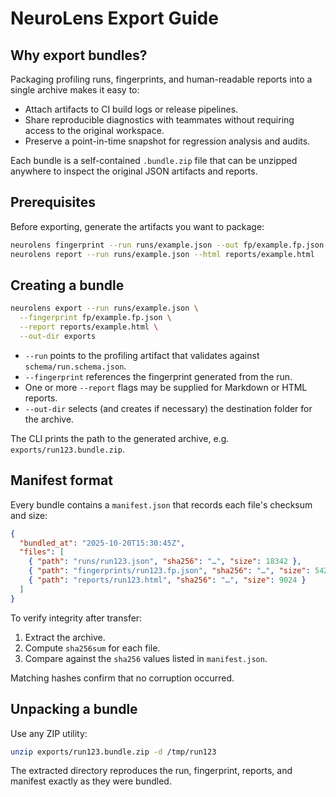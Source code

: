 # NeuroLens Export Guide

## Why export bundles?

Packaging profiling runs, fingerprints, and human-readable reports into a single archive makes it easy to:

- Attach artifacts to CI build logs or release pipelines.
- Share reproducible diagnostics with teammates without requiring access to the original workspace.
- Preserve a point-in-time snapshot for regression analysis and audits.

Each bundle is a self-contained `.bundle.zip` file that can be unzipped anywhere to inspect the original JSON artifacts and reports.

## Prerequisites

Before exporting, generate the artifacts you want to package:

```bash
neurolens fingerprint --run runs/example.json --out fp/example.fp.json
neurolens report --run runs/example.json --html reports/example.html
```

## Creating a bundle

```bash
neurolens export --run runs/example.json \
  --fingerprint fp/example.fp.json \
  --report reports/example.html \
  --out-dir exports
```

- `--run` points to the profiling artifact that validates against `schema/run.schema.json`.
- `--fingerprint` references the fingerprint generated from the run.
- One or more `--report` flags may be supplied for Markdown or HTML reports.
- `--out-dir` selects (and creates if necessary) the destination folder for the archive.

The CLI prints the path to the generated archive, e.g. `exports/run123.bundle.zip`.

## Manifest format

Every bundle contains a `manifest.json` that records each file's checksum and size:

```json
{
  "bundled_at": "2025-10-20T15:30:45Z",
  "files": [
    { "path": "runs/run123.json", "sha256": "…", "size": 18342 },
    { "path": "fingerprints/run123.fp.json", "sha256": "…", "size": 5421 },
    { "path": "reports/run123.html", "sha256": "…", "size": 9024 }
  ]
}
```

To verify integrity after transfer:

1. Extract the archive.
2. Compute `sha256sum` for each file.
3. Compare against the `sha256` values listed in `manifest.json`.

Matching hashes confirm that no corruption occurred.

## Unpacking a bundle

Use any ZIP utility:

```bash
unzip exports/run123.bundle.zip -d /tmp/run123
```

The extracted directory reproduces the run, fingerprint, reports, and manifest exactly as they were bundled.

